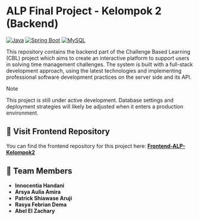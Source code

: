 # ALP Final Project - Kelompok 2 (Backend)

[![Java](https://img.shields.io/badge/Java-17+-orange?style=flat&logo=openjdk)](https://openjdk.org/)
[![Spring Boot](https://img.shields.io/badge/Spring%20Boot-3.0+-green?style=flat&logo=springboot)](https://spring.io/projects/spring-boot)
[![MySQL](https://img.shields.io/badge/MySQL-8.0+-4479A1?style=flat&logo=mysql&logoColor=white)](https://www.mysql.com/)

This repository contains the backend part of the Challenge Based Learning (CBL) project which aims to create an interactive platform to support users in solving time management challenges. The system is built with a full-stack development approach, using the latest technologies and implementing professional software development practices on the server side and its API.

> [!NOTE]
> This project is still under active development. Database settings and deployment strategies will likely be adjusted when it enters a production environment.

## 🔗 Visit Frontend Repository 
You can find the frontend repository for this project here: 
[**Frontend-ALP-Kelompok2**](https://github.com/1nnocentia/timeproductivityweb)

## 👥 Team Members
- **Innocentia Handani**
- **Arsya Aulia Amira**
- **Patrick Shiawase Aruji**
- **Rasya Febrian Dema**
- **Abel El Zachary**
